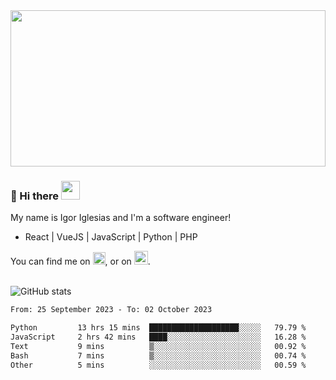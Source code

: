 <img src="https://c.tenor.com/KjVxfRrrncUAAAAd/matrix.gif" width="100%" height="250px">

### 🔭 Hi there <img src="https://raw.githubusercontent.com/MartinHeinz/MartinHeinz/master/wave.gif" width="30px">


My name is Igor Iglesias and I'm a software engineer!
<br>

<ul>
  <li> React | VueJS | JavaScript | Python | PHP </li>
</ul>
You can find me on <a href="https://twitter.com/IgorIglesias5"><img src="https://i.imgur.com/JLLlB5S.png" width="20px"></a>, or on <a href="https://www.linkedin.com/in/igor-iglesias-62478428/"><img src="https://i.imgur.com/PXyIkWx.png" width="22px"></a>.

<br>
<br>

![GitHub stats](https://github-readme-stats.vercel.app/api?username=igoiglesias&show_icons=true&count_private=true&theme=chartreuse-dark&hide_title=true)

<!--START_SECTION:waka-->

```txt
From: 25 September 2023 - To: 02 October 2023

Python         13 hrs 15 mins  ████████████████████░░░░░   79.79 %
JavaScript     2 hrs 42 mins   ████░░░░░░░░░░░░░░░░░░░░░   16.28 %
Text           9 mins          ▒░░░░░░░░░░░░░░░░░░░░░░░░   00.92 %
Bash           7 mins          ▒░░░░░░░░░░░░░░░░░░░░░░░░   00.74 %
Other          5 mins          ░░░░░░░░░░░░░░░░░░░░░░░░░   00.59 %
```

<!--END_SECTION:waka-->
